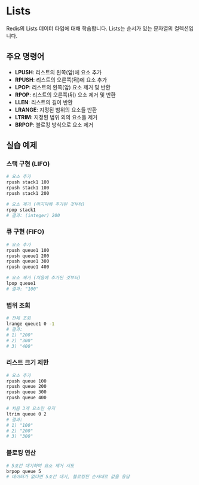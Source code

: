 # Lists

Redis의 Lists 데이터 타입에 대해 학습합니다. Lists는 순서가 있는 문자열의 컬렉션입니다.

## 주요 명령어

- **LPUSH**: 리스트의 왼쪽(앞)에 요소 추가
- **RPUSH**: 리스트의 오른쪽(뒤)에 요소 추가
- **LPOP**: 리스트의 왼쪽(앞) 요소 제거 및 반환
- **RPOP**: 리스트의 오른쪽(뒤) 요소 제거 및 반환
- **LLEN**: 리스트의 길이 반환
- **LRANGE**: 지정된 범위의 요소들 반환
- **LTRIM**: 지정된 범위 외의 요소들 제거
- **BRPOP**: 블로킹 방식으로 요소 제거

## 실습 예제

### 스택 구현 (LIFO)

```sh
# 요소 추가
rpush stack1 100
rpush stack1 100
rpush stack1 200

# 요소 제거 (마지막에 추가된 것부터)
rpop stack1
# 결과: (integer) 200
```

### 큐 구현 (FIFO)

```sh
# 요소 추가
rpush queue1 100
rpush queue1 200
rpush queue1 300
rpush queue1 400

# 요소 제거 (처음에 추가된 것부터)
lpop queue1
# 결과: "100"
```

### 범위 조회

```sh
# 전체 조회
lrange queue1 0 -1
# 결과:
# 1) "200"
# 2) "300"  
# 3) "400"
```

### 리스트 크기 제한

```sh
# 요소 추가
rpush queue 100
rpush queue 200
rpush queue 300
rpush queue 400

# 처음 3개 요소만 유지
ltrim queue 0 2
# 결과:
# 1) "100"
# 2) "200"
# 3) "300"
```

### 블로킹 연산

```sh
# 5초간 대기하며 요소 제거 시도
brpop queue 5
# 데이터가 없다면 5초간 대기, 블로킹된 순서대로 값을 응답
```